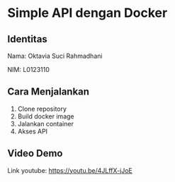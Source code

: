 # Simple API dengan Docker

## Identitas

  Nama: Oktavia Suci Rahmadhani
  
  NIM: L0123110

## Cara Menjalankan

  1. Clone repository
  2. Build docker image
  3. Jalankan container
  4. Akses API

## Video Demo

  Link youtube: https://youtu.be/4JLffX-jJoE
